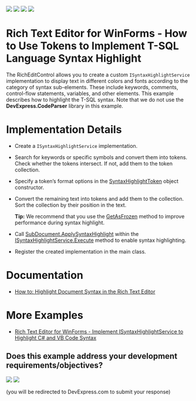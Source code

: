 <!-- default badges list -->
![](https://img.shields.io/endpoint?url=https://codecentral.devexpress.com/api/v1/VersionRange/128610522/19.1.6%2B)
[![](https://img.shields.io/badge/Open_in_DevExpress_Support_Center-FF7200?style=flat-square&logo=DevExpress&logoColor=white)](https://supportcenter.devexpress.com/ticket/details/E4139)
[![](https://img.shields.io/badge/📖_How_to_use_DevExpress_Examples-e9f6fc?style=flat-square)](https://docs.devexpress.com/GeneralInformation/403183)
[![](https://img.shields.io/badge/💬_Leave_Feedback-feecdd?style=flat-square)](#does-this-example-address-your-development-requirementsobjectives)
<!-- default badges end -->
# Rich Text Editor for WinForms - How to Use Tokens to Implement T-SQL Language Syntax Highlight

The RichEditControl allows you to create a custom `ISyntaxHighlightService` implementation to display text in different colors and fonts according to the category of syntax sub-elements. These include keywords, comments, control-flow statements, variables, and other elements. This example describes how to highlight the T-SQL syntax. Note that we do not use the <strong>DevExpress.CodeParser</strong> library in this example.

# Implementation Details

* Create a `ISyntaxHighlightService` implementation.

* Search for keywords or specific symbols and convert them into tokens. Check whether the tokens intersect. If not, add them to the token collection.

* Specify a token’s format options in the [SyntaxHighlightToken](https://docs.devexpress.com/OfficeFileAPI/DevExpress.XtraRichEdit.API.Native.SyntaxHighlightToken) object constructor.

* Convert the remaining text into tokens and add them to the collection. Sort the collection by their position in the text.

    **Tip:** We recommend that you use the [GetAsFrozen](https://docs.devexpress.com/OfficeFileAPI/DevExpress.XtraRichEdit.API.Native.DocumentRangeExtensions.GetAsFrozen(DevExpress.XtraRichEdit.API.Native.DocumentRange)) method to improve performance during syntax highlight.

* Call [SubDocument.ApplySyntaxHighlight](https://docs.devexpress.com/OfficeFileAPI/DevExpress.XtraRichEdit.API.Native.SubDocument.ApplySyntaxHighlight(System.Collections.Generic.List-DevExpress.XtraRichEdit.API.Native.SyntaxHighlightToken-)) within the [ISyntaxHighlightService.Execute](https://docs.devexpress.com/OfficeFileAPI/DevExpress.XtraRichEdit.Services.ISyntaxHighlightService.Execute) method to enable syntax highlighting.

* Register the created implementation in the main class.

# Documentation

* [How to: Highlight Document Syntax in the Rich Text Editor](https://docs.devexpress.com/WindowsForms/12107/controls-and-libraries/rich-text-editor/examples/automation/how-to-highlight-document-syntax)

# More Examples

* [Rich Text Editor for WinForms - Implement ISyntaxHighlightService to Highlight C# and VB Code Syntax](https://github.com/DevExpress-Examples/rich-text-editor-highlight-syntax)
<!-- feedback -->
## Does this example address your development requirements/objectives?

[<img src="https://www.devexpress.com/support/examples/i/yes-button.svg"/>](https://www.devexpress.com/support/examples/survey.xml?utm_source=github&utm_campaign=how-to-implement-t-sql-language-syntax-highlighting-by-creating-syntax-highlight-tokens-e4139&~~~was_helpful=yes) [<img src="https://www.devexpress.com/support/examples/i/no-button.svg"/>](https://www.devexpress.com/support/examples/survey.xml?utm_source=github&utm_campaign=how-to-implement-t-sql-language-syntax-highlighting-by-creating-syntax-highlight-tokens-e4139&~~~was_helpful=no)

(you will be redirected to DevExpress.com to submit your response)
<!-- feedback end -->
